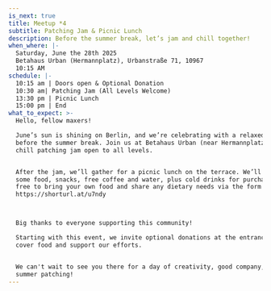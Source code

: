 ```yaml
---
is_next: true
title: Meetup *4
subtitle: Patching Jam & Picnic Lunch
description: Before the summer break, let’s jam and chill together!
when_where: |-
  Saturday, June the 28th 2025
  Betahaus Urban (Hermannplatz), Urbanstraße 71, 10967
  10:15 AM
schedule: |-
  10:15 am | Doors open & Optional Donation
  10:30 am| Patching Jam (All Levels Welcome)
  13:30 pm | Picnic Lunch
  15:00 pm | End
what_to_expect: >-
  Hello, fellow maxers!

  June’s sun is shining on Berlin, and we’re celebrating with a relaxed meetup
  before the summer break. Join us at Betahaus Urban (near Hermannplatz) for a
  chill patching jam open to all levels.


  After the jam, we’ll gather for a picnic lunch on the terrace. We’ll provide
  some food, snacks, free coffee and water, plus cold drinks for purchase. Feel
  free to bring your own food and share any dietary needs via the form here:
  https://shorturl.at/u7ndy



  Big thanks to everyone supporting this community! 

  Starting with this event, we invite optional donations at the entrance to help
  cover food and support our efforts.


  We can't wait to see you there for a day of creativity, good company, and
  summer patching!
---
```

